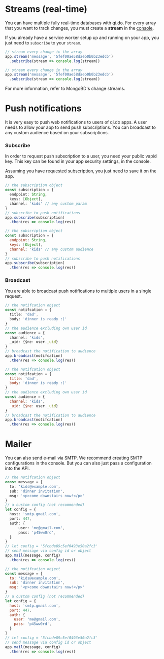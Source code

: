 # Streams (real-time)

You can have multiple fully real-time databases with qi.do.
For every array that you want to track changes, you must create a **stream** in the <a href="https://c.qi.do/streams" target="_blank">console</a>.

If you already have a service worker setup up and running on your app, you just need to `subscribe` to your `stream`.

```typescript
// stream every change in the array
app.stream('message', '5fef00ae58daeb0b0b23edcb')
  .subscribe(stream => console.log(stream))
```

```javascript
// stream every change in the array
app.stream('message', '5fef00ae58daeb0b0b23edcb')
  .subscribe(stream => console.log(stream))
```

For more information, refer to MongoBD's change streams.

# Push notifications

It is very easy to push web notifications to users of qi.do apps.
A user needs to allow your app to send push subscriptions.
You can broadcast to any custom audience based on your subscriptions.

### Subscribe

In order to request push subscription to a user, you need your public vapid key.
This key can be found in your app security settings, in the console.

Assuming you have requested subscription, you just need to save it on the app.

```typescript
// the subscription object
const subscription = {
  endpoint: String,
  keys: [Object],
  channel: 'kids' // any custom param
}
// subscribe to push notifications
app.subscribe(subscription)
  .then(res => console.log(res))
```

```javascript
// the subscription object
const subscription = {
  endpoint: String,
  keys: [Object],
  channel: 'kids' // any custom audience
}
// subscribe to push notifications
app.subscribe(subscription)
  .then(res => console.log(res))
```

### Broadcast

You are able to broadcast push notifications to multiple users in a single request.

```typescript
// the notifcation object
const notifcation = {
  title: 'dad',
  body: 'dinner is ready :)'
}
// the audience excluding own user id
const audience = {
  channel: 'kids',
  _uid: {$ne: user._uid}
}
// broadcast the notification to audience
app.broadcast(notifcation)
  .then(res => console.log(res))
```

```javascript
// the notifcation object
const notifcation = {
  title: 'dad',
  body: 'dinner is ready :)'
}
// the audience excluding own user id
const audience = {
  channel: 'kids',
  _uid: {$ne: user._uid}
}
// broadcast the notification to audience
app.broadcast(notifcation)
  .then(res => console.log(res))
```

# Mailer

You can also send e-mail via SMTP.
We recommend creating SMTP configurations in the console.
But you can also just pass a configuration into the API.

```typescript
// the notifcation object
const message = {
  to: 'kids@example.com',
  sub: 'dinner invitation',
  msg: '<p>come downstairs now!</p>'
}
// a custom config (not recommended)
let config = {
  host: 'smtp.gmail.com',
  port: 447,
  auth: {
      user: 'me@gmail.com',
      pass: 'p45ww0rd',
  }
}
// let config = '5fcbde89c5ef0493e50a2fc3'
// send message via config id or object
app.mail(message, config)
  .then(res => console.log(res))
```

```javascript
// the notifcation object
const message = {
  to: 'kids@example.com',
  sub: 'dinner invitation',
  msg: '<p>come downstairs now!</p>'
}
// a custom config (not recommended)
let config = {
  host: 'smtp.gmail.com',
  port: 447,
  auth: {
    user: 'me@gmail.com',
    pass: 'p45ww0rd',
  }
}
// let config = '5fcbde89c5ef0493e50a2fc3'
// send message via config id or object
app.mail(message, config)
  .then(res => console.log(res))
```
